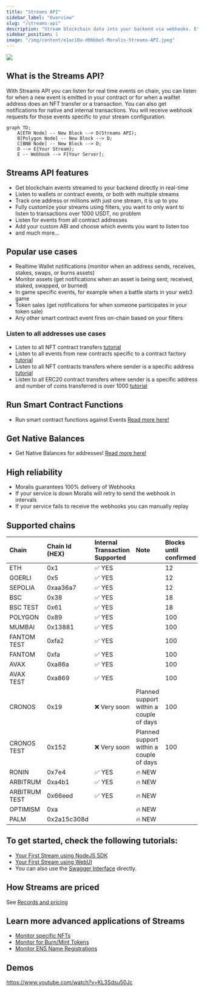 ```yaml
---
title: "Streams API"
sidebar_label: "Overview"
slug: "/streams-api"
description: "Stream blockchain data into your backend via webhooks. Ethereum, Polygon, Avalanche, BNB Chain, Fantom, Cronos, Arbitrum, Ronin and testnets are supported. More networks to be added soon."
sidebar_position: 1
image: "/img/content/e1ac10a-d06bbe5-Moralis-Streams-API.jpeg"
---
```


![](/img/content/d06bbe5-Moralis-Streams-API.jpeg)

## What is the Streams API?

With Streams API you can listen for real time events on chain, you can listen for when a new event is emitted in your contract or for when a walltet address does an NFT transfer or a transaction. You can also get notifications for native and internal transactions.  You will receive webhook requests for those events specific to your stream configuration.

```mermaid
graph TD;
    A[ETH Node] -- New Block --> D(Streams API);
    B[Polygon Node] -- New Block --> D;
    C[BNB Node] -- New Block --> D;
    D --> E{Your Stream};
    E -- Webhook --> F[Your Server];
```

## Streams API features

- Get blockchain events streamed to your backend directly in real-time
- Listen to wallets or contract events, or both with multiple streams 
- Track one address or millions with just one stream, it is up to you 
- Fully customize your streams using filters, you want to only want to listen to transactions over 1000 USDT, no problem  
- Listen for events from all contract addresses
- Add your custom ABI and choose which events you want to listen too   
- and much more... 

## Popular use cases

- Realtime Wallet notifications (monitor when an address sends, receives, stakes, swaps, or burns assets)
- Monitor assets (get notifications when an asset is being sent, received, staked, swapped, or burned)
- In game specific events, for example when a battle starts in your web3 game
- Token sales (get notifications for when someone participates in your token sale)
- Any other smart contract event fires on-chain based on your filters

### Listen to all addresses use cases

- Listen to all NFT contract transfers [tutorial](/streams-api/how-to-listen-all-nft-transfers)
- Listen to all events from new contracts specific to a contract factory [tutorial](/streams-api/how-to-listen-all-events-from-a-contract-factory)
- Listen to all NFT contracts transfers where sender is a specific address [tutorial](/streams-api/how-to-listen-to-all-nft-transfers-sent-from-a-specific-address)
- Listen to all ERC20 contract transfers where sender is a specific address and number of coins transferred is over 1000 [tutorial](/streams-api/how-to-listen-to-all-erc20-contract-transfers-over-certain-amount-sent-by-specific-address)

## Run Smart Contract Functions

- Run smart contract functions against Events [Read more here!](https://docs.moralis.io/docs/triggers)

## Get Native Balances

- Get Native Balances for addresses! [Read more here!](https://docs.moralis.io/docs/get-native-balances)

## High reliability

- Moralis guarantees 100% delivery of Webhooks
- If your service is down Moralis will retry to send the webhook in intervals
- If your service fails to receive the webhooks you can manually replay 

## Supported chains

| Chain         | Chain Id (HEX) | Internal Transaction Supported | Note                                    | Blocks until confirmed |
| :------------ | :------------- | :----------------------------- | :-------------------------------------- | :--------------------- |
| ETH           | 0x1            | ✅ YES                          |                                         | 12                     |
| GOERLI        | 0x5            | ✅ YES                          |                                         | 12                     |
| SEPOLIA       | 0xaa36a7       | ✅ YES                          |                                         | 12                     |
| BSC           | 0x38           | ✅ YES                          |                                         | 18                     |
| BSC TEST      | 0x61           | ✅ YES                          |                                         | 18                     |
| POLYGON       | 0x89           | ✅ YES                          |                                         | 100                    |
| MUMBAI        | 0x13881        | ✅ YES                          |                                         | 100                    |
| FANTOM TEST   | 0xfa2          | ✅ YES                          |                                         | 100                    |
| FANTOM        | 0xfa           | ✅ YES                          |                                         | 100                    |
| AVAX          | 0xa86a         | ✅ YES                          |                                         | 100                    |
| AVAX TEST     | 0xa869         | ✅ YES                          |                                         | 100                    |
| CRONOS        | 0x19           | ❌ Very soon                    | Planned support within a couple of days | 100                    |
| CRONOS TEST   | 0x152          | ❌ Very soon                    | Planned support within a couple of days | 100                    |
| RONIN         | 0x7e4          | ✅ YES                          | 🔥 NEW                                  |                        |
| ARBITRUM      | 0xa4b1         | ✅ YES                          | 🔥 NEW                                  |                        |
| ARBITRUM TEST | 0x66eed        | ✅ YES                          | 🔥 NEW                                  |                        |
| OPTIMISM      | 0xa            |                                | 🔥 NEW                                  |                        |
| PALM          | 0x2a15c308d    |                                | 🔥 NEW                                  |                        |

## To get started, check the following tutorials:

- [Your First Stream using NodeJS SDK](/streams-api/using-node-js-sdk)
- [Your First Stream using WebUI](/streams-api/using-webui)
- You can also use the [Swagger Interface](https://api.moralis-streams.com/api-docs/) directly.

## How Streams are priced

See [Records and pricing](/streams-api/records-and-pricing)

## Learn more advanced applications of Streams

- [Monitor specific NFTs](/streams-api/how-to-monitor-specific-nfts)
- [Monitor for Burn/Mint Tokens](/streams-api/how-to-monitor-for-erc20-token-burns-or-mints)
- [Monitor ENS Name Registrations](/streams-api/how-to-monitor-ens-domain-registrations)

## Demos

https://www.youtube.com/watch?v=KL3Sdsu50Jc